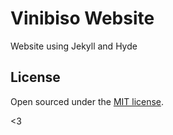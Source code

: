 # Vinibiso Website

Website using Jekyll and Hyde

## License

Open sourced under the [MIT license](LICENSE.md).

<3
